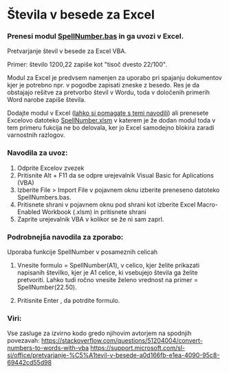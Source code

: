 # Števila v besede za Excel
### Prenesi modul [SpellNumber.bas](https://github.com/HostXnine/Stevila-v-besede-za-Excel/releases/download/v1.0.0/SpellNumber.bas) in ga uvozi v Excel.

Pretvarjanje števil v besede za Excel VBA.

Primer: število 1200,22 zapiše kot "tisoč dvesto 22/100".

Modul za Excel je predvsem namenjen za uporabo pri spajanju dokumentov kjer je potrebno npr. v pogodbe zapisati zneske z besedo.  Res je da obstajajo rešitve za pretvorbo števil v Wordu, toda v določenih primerih Word narobe zapiše števila.

Dodajte modul v Excel ([lahko si pomagate s temi navodili](https://support.microsoft.com/sl-si/office/pretvarjanje-%C5%A1tevil-v-besede-a0d166fb-e1ea-4090-95c8-69442cd55d98)) ali prenesete Excelovo datoteko [SpellNumber.xlsm](https://github.com/HostXnine/Stevila-v-besede-za-Excel/releases/download/v1.0.0/SpellNumber.xlsm) v katerem je že dodan modul toda v tem primeru fukcija ne bo delovala, ker jo Excel samodejno blokira zaradi varnostnih razlogov.

### Navodila za uvoz:
1. Odprite Excelov zvezek
2. Pritisnite Alt + F11 da se odpre urejevalnik Visual Basic for Aplications (VBA)
3. Izberite File > Import File v pojavnem oknu izberite preneseno datoteko SpellNumbers.bas.
4. Pritisnete shrani v pojavnem oknu pod shrani kot izberite Excel Macro-Enabled Workbook (.xlsm) in pritisnete shrani
5. Zaprite urejevalnik VBA v kolikor se že ni sam zaprl.

### Podrobnejša navodila za zporabo:
Uporaba funkcije SpellNumber v posameznih celicah
1. Vnesite formulo = SpellNumber(A1), v celico, kjer želite prikazati napisanih številko, kjer je A1 celice, ki vsebujejo števila ga želite pretvoriti. Lahko tudi ročno vnesite želeno vrednost na primer = SpellNumber(22.50).

2. Pritisnite Enter , da potrdite formulo.

### Viri: 
Vse zasluge za izvirno kodo gredo njihovim avtorjem na spodnjih povezavah: 
https://stackoverflow.com/questions/51204004/convert-numbers-to-words-with-vba
https://support.microsoft.com/sl-si/office/pretvarjanje-%C5%A1tevil-v-besede-a0d166fb-e1ea-4090-95c8-69442cd55d98
